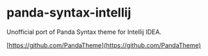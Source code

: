 # panda-syntax-intellij

Unofficial port of Panda Syntax theme for Intellij IDEA.

[https://github.com/PandaTheme](https://github.com/PandaTheme)
